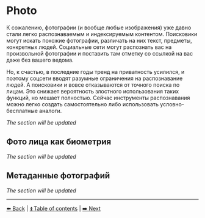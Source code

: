 # Photo

К сожалению, фотографии (и вообще любые изображения) уже давно стали легко распознаваемым и индексируемым контентом.
Поисковики могут искать похожие фотографии, различать на них текст, предметы, конкретных людей. Социальные
сети могут распознать вас на произвольной фотографии и поставить там отметку со ссылкой на вас даже без вашего ведома.

Но, к счастью, в последние годы тренд на приватность усилился, и поэтому соцсети вводят разумные ограничения
на распознавание людей. А поисковики и вовсе отказываются от точного поиска по лицам. Это снижает вероятность
злостного использования таких функций, но мешает полностью. Сейчас инструменты распознавания можно легко создать
самостоятельно либо использовать условно-бесплатные аналоги.

*The section will be updated*

## Фото лица как биометрия

*The section will be updated*

## Метаданные фотографий

*The section will be updated*

---

[⬅️ Back](./password.md) | [⏫ Table of contents](../README.md) | [➡️ Next](./breaches.md)
